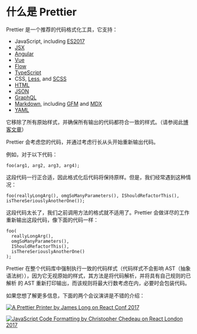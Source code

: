 # 什么是 Prettier

Prettier 是一个推荐的代码格式化工具，它支持：

- JavaScript, including [ES2017](https://github.com/tc39/proposals/blob/master/finished-proposals.md)
- [JSX](https://facebook.github.io/jsx/)
- [Angular](https://angular.io/)
- [Vue](https://vuejs.org/)
- [Flow](https://flow.org/)
- [TypeScript](https://www.typescriptlang.org/)
- CSS, [Less](http://lesscss.org/), and [SCSS](https://sass-lang.com/)
- [HTML](https://en.wikipedia.org/wiki/HTML)
- [JSON](http://json.org/)
- [GraphQL](https://graphql.org/)
- [Markdown](https://commonmark.org/), including [GFM](https://github.github.com/gfm/) and [MDX](https://mdxjs.com/)
- [YAML](https://yaml.org/)

它移除了所有原始样式，并确保所有输出的代码都符合一致的样式。（请参阅此[博客文章](https://jlongster.com/A-Prettier-Formatter)）

Prettier 会考虑您的代码，并通过考虑行长从头开始重新输出代码。

例如，对于以下代码：

```JS
foo(arg1, arg2, arg3, arg4);
```

这段代码一行正合适，因此格式化后代码将保持原样。但是，我们经常遇到这种情况：

```JS
foo(reallyLongArg(), omgSoManyParameters(), IShouldRefactorThis(), isThereSeriouslyAnotherOne());
```

这段代码太长了，我们之前调用方法的格式就不适用了。Prettier 会做详尽的工作重新输出这段代码，像下面的代码一样：

```JS
foo(
  reallyLongArg(),
  omgSoManyParameters(),
  IShouldRefactorThis(),
  isThereSeriouslyAnotherOne()
);
```

Prettier 在整个代码库中强制执行一致的代码样式（代码样式不会影响 AST（抽象语法树）），因为它无视原始的样式，其方法是将代码解析，并将具有自己规则的已解析 的 AST 重新打印输出，而该规则将最大行数考虑在内，必要时会包装代码。

如果您想了解更多信息，下面的两个会议演讲是不错的介绍：

<a href="https://www.youtube.com/watch?v=hkfBvpEfWdA"><img src="/James.png" alt="A Prettier Printer by James Long on React Conf 2017"></a>

<a href="https://www.youtube.com/watch?v=0Q4kUNx85_4"><img src="/Chedeau.png" alt="JavaScript Code Formatting by Christopher Chedeau on React London 2017"></a>
